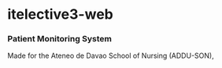 # itelective3-web

### Patient Monitoring System

Made for the Ateneo de Davao School of Nursing (ADDU-SON), 
